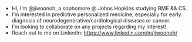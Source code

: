 - Hi, I’m @jiwoonoh, a sophomore @ Johns Hopkins studying BME && CS.
- I’m interested in predictive personalized medicine, especially for early diagnosis of neurodegenerative/cardiological diseases or cancer.
- I’m looking to collaborate on any projects regarding my interest!
- Reach out to me on LinkedIn: https://www.linkedin.com/in/jiwoonoh/

<!---
jiwoonoh/jiwoonoh is a ✨ special ✨ repository because its `README.md` (this file) appears on your GitHub profile.
You can click the Preview link to take a look at your changes.
--->
